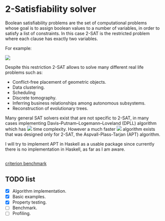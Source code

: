 # 2-Satisfiability solver

Boolean satisfiability problems are the set of computational problems whose goal is to assign boolean values to a number of variables, in order to satisfy a list of constraints. In this case 2-SAT is the restricted problem where each clause has exactly two variables. 

For example:

<img src="https://render.githubusercontent.com/render/math?math=(x_1 \vee x_2) \wedge (x_3 \vee x_4) \wedge ... \wedge (x_i \vee x_j)">

Despite this restriction 2-SAT allows to solve many different real life problems such as: 

- Conflict-free placement of geometric objects.
- Data clustering.
- Scheduling
- Discrete tomography.
- Inferring business relationships among autonomous subsystems.
- Reconstruction of evolutionary trees.

Many general SAT solvers exist that are not specific to 2-SAT, in many cases implementing Davis–Putnam–Logemann–Loveland (DPLL) algorithm which has <img src="https://render.githubusercontent.com/render/math?math=O(2^N)"> time complexity. However a much faster <img src="https://render.githubusercontent.com/render/math?math=O(N)"> algorithm exists that was designed only for 2-SAT, the Aspvall-Plass-Tarjan (APT) algorithm.

I will try to implement APT in Haskell as a usable package since currently there is no implementation in Haskell, as far as I am aware.

##

<!-- [criterion benchmark](https://htmlpreview.github.io/?https://github.com/albertojcalle/2sat/blob/develop/bench.html) -->
[criterion benchmark](https://albertojcalle.github.io/2sat/bench.html)



## TODO list

- [x] Algorithm implementation.
- [x] Basic examples.
- [x] Property testing.
- [ ] Benchmark.
- [ ] Profiling.
